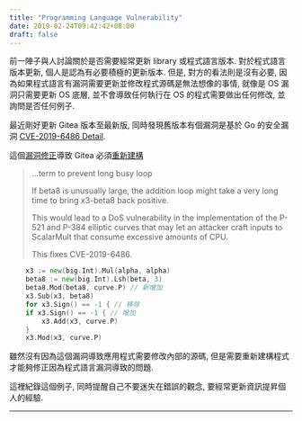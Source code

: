 ```yaml
---
title: "Programming Language Vulnerability"
date: 2019-02-24T09:42:42+08:00
draft: false
---
```


前一陣子與人討論關於是否需要經常更新 library 或程式語言版本. 對於程式語言版本更新, 個人是認為有必要積極的更新版本. 但是, 對方的看法則是沒有必要, 因為如果程式語言有漏洞需要更新並修改程式源碼是無法想像的事情, 就像是 OS 漏洞只需要更新 OS 底層, 並不會導致任何執行在 OS 的程式需要做出任何修改, 並詢問是否任何例子.

最近剛好更新 Gitea 版本至最新版, 同時發現舊版本有個漏洞是基於 Go 的安全漏洞 [CVE-2019-6486 Detail][1].

這個[漏洞修正][2]導致 Gitea 必須[重新建構][3]

> …term to prevent long busy loop
> 
> If beta8 is unusually large, the addition loop might take a very long
> time to bring x3-beta8 back positive.
> 
> This would lead to a DoS vulnerability in the implementation of the
> P-521 and P-384 elliptic curves that may let an attacker craft inputs
> to ScalarMult that consume excessive amounts of CPU.
> 
> This fixes CVE-2019-6486.

```go
	x3 := new(big.Int).Mul(alpha, alpha)
	beta8 := new(big.Int).Lsh(beta, 3)
	beta8.Mod(beta8, curve.P) // 新增加
	x3.Sub(x3, beta8)
	for x3.Sign() == -1 { // 移除
	if x3.Sign() == -1 { // 增加
		x3.Add(x3, curve.P)
	}
	x3.Mod(x3, curve.P)
```

雖然沒有因為這個漏洞導致應用程式需要修改內部的源碼, 但是需要重新建構程式才能夠修正因為程式語言漏洞導致的問題.

這裡紀錄這個例子, 同時提醒自己不要迷失在錯誤的觀念, 要經常更新資訊提昇個人的經驗.

---

[1]:https://nvd.nist.gov/vuln/detail/CVE-2019-6486
[2]:https://github.com/golang/go/commit/42b42f71cf8f5956c09e66230293dfb5db652360
[3]:https://blog.gitea.io/2019/02/release-of-1.7.1
